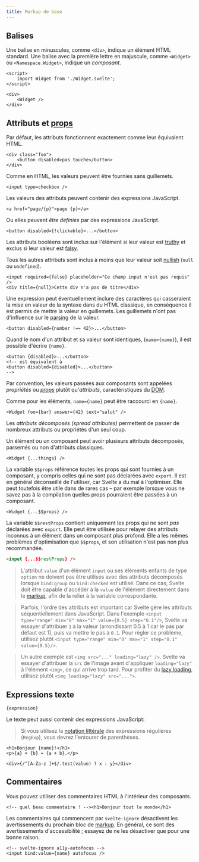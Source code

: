 ```yaml
---
title: Markup de base
---
```


## Balises

Une balise en minuscules, comme `<div>`, indique un élément HTML standard. Une balise avec la première lettre en majuscule, comme `<Widget>` ou `<Namespace.Widget>`, indique un _composant_.

```svelte
<script>
	import Widget from './Widget.svelte';
</script>

<div>
	<Widget />
</div>
```

## Attributs et <span class='vo'>[props](/docs/sveltejs#props)</span>

Par défaut, les attributs fonctionnent exactement comme leur équivalent HTML.

```svelte
<div class="foo">
	<button disabled>pas touche</button>
</div>
```

Comme en HTML, les valeurs peuvent être fournies sans guillemets.

<!-- prettier-ignore -->
```svelte
<input type=checkbox />
```

Les valeurs des attributs peuvent contenir des expressions JavaScript.

```svelte
<a href="page/{p}">page {p}</a>
```

Ou elles peuvent _être définies_ par des expressions JavaScript.

```svelte
<button disabled={!clickable}>...</button>
```

Les attributs booléens sont inclus sur l'élément si leur valeur est [truthy](https://developer.mozilla.org/fr/docs/Glossary/Truthy) et exclus si leur valeur est [falsy](https://developer.mozilla.org/fr/docs/Glossary/Falsy).

Tous les autres attributs sont inclus à moins que leur valeur soit [nullish](https://developer.mozilla.org/fr/docs/Glossary/Nullish) (`null` ou `undefined`).

```svelte
<input required={false} placeholder="Ce champ input n'est pas requis" />
<div title={null}>Cette div n'a pas de titre</div>
```

Une expression peut éventuellement inclure des caractères qui casseraient la mise en valeur de la syntaxe dans du HTML classique, en conséquence il est permis de mettre la valeur en guillemets. Les guillemets n'ont pas d'influence sur le <span class='vo'>[parsing](/docs/development#parser)</span> de la valeur.

```svelte
<button disabled={number !== 42}>...</button>
```

Quand le nom d'un attribut et sa valeur sont identiques, (`name={name}`), il est possible d'écrire `{name}`.

```svelte
<button {disabled}>...</button>
<!-- est équivalent à
<button disabled={disabled}>...</button>
-->
```

Par convention, les valeurs passées aux composants sont appelées _propriétés_ ou <span class='vo'>[_props_](/docs/sveltejs#props)</span> plutôt qu'_attributs_, caractéristiques du <span class='vo'>[DOM](/docs/web#dom)</span>.

Comme pour les éléments, `name={name}` peut être raccourci en `{name}`.

```svelte
<Widget foo={bar} answer={42} text="salut" />
```

Les _attributs décomposés (spread attributes)_ permettent de passer de nombreux attributs ou propriétés d'un seul coup.

Un élément ou un composant peut avoir plusieurs attributs décomposés, parsemés ou non d'attributs classiques.

```svelte
<Widget {...things} />
```

La variable `$$props` référence toutes les props qui sont fournies à un composant, y compris celles qui ne sont pas déclarées avec `export`. Il est en général déconseillé de l'utiliser, car Svelte a du mal à l'optimiser. Elle peut toutefois être utile dans de rares cas – par exemple lorsque vous ne savez pas à la compilation quelles props pourraient être passées à un composant.

```svelte
<Widget {...$$props} />
```

La variable `$$restProps` contient uniquement les props qui ne sont _pas_ déclarées avec `export`. Elle peut être utilisée pour relayer des attributs inconnus à un élément dans un composant plus profond. Elle a les mêmes problèmes d'optimisation que `$$props`, et son utilisation n'est pas non plus recommandée.

```html
<input {...$$restProps} />
```

> L'attribut `value` d'un élément `input` ou ses éléments enfants de type `option` ne doivent pas être utilisés avec des attributs décomposés lorsque `bind:group` ou `bind:checked` est utilisé. Dans ce cas, Svelte doit être capable d'accéder à la `value` de l'élément directement dans le <span class="vo">[markup](/docs/web#markup)</span>, afin de la relier à la variable correspondante.

> Parfois, l'ordre des attributs est important car Svelte gère les attributs séquentiellement dans JavaScript. Dans l'exemple `<input type="range" min="0" max="1" value={0.5} step="0.1"/>`, Svelte va essayer d'attribuer `1` à la valeur (arrondissant 0.5 à 1 car le pas par défaut est 1), puis va mettre le pas à `0.1`. Pour régler ce problème, utilisez plutôt `<input type="range" min="0" max="1" step="0.1" value={0.5}/>`.

> Un autre exemple est `<img src="..." loading="lazy" />`. Svelte va essayer d'attribuer la `src` de l'image avant d'appliquer `loading="lazy"` à l'élément `<img>`, ce qui arrive trop tard. Pour profiter du <span class='vo'>[lazy loading](/docs/web#lazy-loading)</span>, utilisez plutôt `<img loading="lazy" src="...">`.

## Expressions texte

```svelte
{expression}
```

Le texte peut aussi contenir des expressions JavaScript:

> Si vous utilisez la [notation littérale](https://developer.mozilla.org/en-US/docs/Web/JavaScript/Reference/Global_Objects/RegExp#literal_notation_and_constructor) des expressions régulières (`RegExp`), vous devrez l'entourer de parenthèses.

```svelte
<h1>Bonjour {name}!</h1>
<p>{a} + {b} = {a + b}.</p>

<div>{/^[A-Za-z ]+$/.test(value) ? x : y}</div>
```

## Commentaires

Vous pouvez utiliser des commentaires HTML à l'intérieur des composants.

```svelte
<!-- quel beau commentaire ! --><h1>Bonjour tout le monde</h1>
```

Les commentaires qui commencent par `svelte-ignore` désactivent les avertissements du prochain bloc de <span class="vo">[markup](/docs/web#markup)</span>. En général, ce sont des avertissements d'accessibilité ; essayez de ne les désactiver que pour une bonne raison.

```svelte
<!-- svelte-ignore a11y-autofocus -->
<input bind:value={name} autofocus />
```

